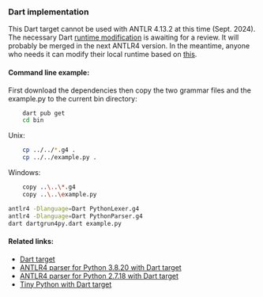 ### Dart implementation

This Dart target cannot be used with ANTLR 4.13.2 at this time (Sept. 2024). 
The necessary Dart [runtime modification](https://github.com/antlr/antlr4/pull/4646) is awaiting for a review.
It will probably be merged in the next ANTLR4 version. 
In the meantime, anyone who needs it can modify their local runtime based on [this](https://github.com/antlr/antlr4/pull/4646/commits/72a760f13d29fa95c0dde22137c6e025795b6498).

#### Command line example:
First download the dependencies then copy the two grammar files and the example.py to the current bin directory:
```bash
    dart pub get
    cd bin
```
Unix:
```bash
    cp ../../*.g4 .
    cp ../../example.py .
```
Windows:
```bash
    copy ..\..\*.g4
    copy ..\..\example.py
```
```bash
antlr4 -Dlanguage=Dart PythonLexer.g4
antlr4 -Dlanguage=Dart PythonParser.g4
dart dartgrun4py.dart example.py
```

#### Related links:
 - [Dart target](https://github.com/antlr/antlr4/blob/dev/doc/dart-target.md)
 - [ANTLR4 parser for Python 3.8.20 with Dart target](https://github.com/RobEin/ANTLR4-parser-for-Python-3.8/tree/main/port_Dart)
 - [ANTLR4 parser for Python 2.7.18 with Dart target](https://github.com/RobEin/ANTLR4-parser-for-Python-2.7.18/tree/main/port_Dart)
 - [Tiny Python with Dart target](https://github.com/RobEin/tiny-python/tree/master/port_Dart)
 